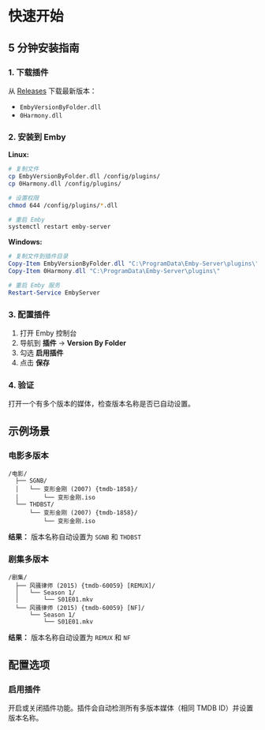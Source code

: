 # 快速开始

## 5 分钟安装指南

### 1. 下载插件

从 [Releases](https://github.com/yourusername/EmbyVersionByFolder/releases) 下载最新版本：
- `EmbyVersionByFolder.dll`
- `0Harmony.dll`

### 2. 安装到 Emby

**Linux:**
```bash
# 复制文件
cp EmbyVersionByFolder.dll /config/plugins/
cp 0Harmony.dll /config/plugins/

# 设置权限
chmod 644 /config/plugins/*.dll

# 重启 Emby
systemctl restart emby-server
```

**Windows:**
```powershell
# 复制文件到插件目录
Copy-Item EmbyVersionByFolder.dll "C:\ProgramData\Emby-Server\plugins\"
Copy-Item 0Harmony.dll "C:\ProgramData\Emby-Server\plugins\"

# 重启 Emby 服务
Restart-Service EmbyServer
```

### 3. 配置插件

1. 打开 Emby 控制台
2. 导航到 **插件** → **Version By Folder**
3. 勾选 **启用插件**
4. 点击 **保存**

### 4. 验证

打开一个有多个版本的媒体，检查版本名称是否已自动设置。

## 示例场景

### 电影多版本

```
/电影/
  ├── SGNB/
  │   └── 变形金刚 (2007) {tmdb-1858}/
  │       └── 变形金刚.iso
  └── THDBST/
      └── 变形金刚 (2007) {tmdb-1858}/
          └── 变形金刚.iso
```

**结果：** 版本名称自动设置为 `SGNB` 和 `THDBST`

### 剧集多版本

```
/剧集/
  ├── 风骚律师 (2015) {tmdb-60059} [REMUX]/
  │   └── Season 1/
  │       └── S01E01.mkv
  └── 风骚律师 (2015) {tmdb-60059} [NF]/
      └── Season 1/
          └── S01E01.mkv
```

**结果：** 版本名称自动设置为 `REMUX` 和 `NF`

## 配置选项

### 启用插件
开启或关闭插件功能。插件会自动检测所有多版本媒体（相同 TMDB ID）并设置版本名称。

